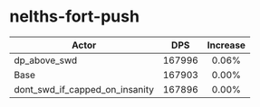 # nelths-fort-push
| Actor | DPS | Increase |
|---|:---:|:---:|
|dp_above_swd|167996|0.06%|
|Base|167903|0.00%|
|dont_swd_if_capped_on_insanity|167896|0.00%|
